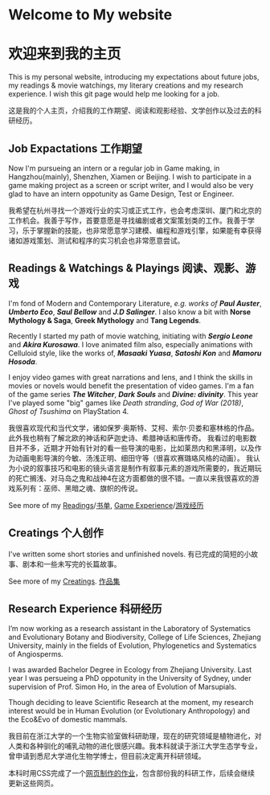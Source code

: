 # Welcome to My website
# 欢迎来到我的主页
  

This is my personal website, introducing my expectations about future jobs, my readings & movie watchings, my literary creations and my research experience. I wish this git page would help me looking for a job.

这是我的个人主页，介绍我的工作期望、阅读和观影经验、文学创作以及过去的科研经历。



## Job Expactations 工作期望

Now I'm pursueing an intern or a regular job in Game making, in Hangzhou(mainly), Shenzhen, Xiamen or Beijing. I wish to participate in a game making project as a screen or script writer, and I would also be very glad to have an intern oppotunity as Game Design, Test or Engineer.

我希望在杭州寻找一个游戏行业的实习或正式工作，也会考虑深圳、厦门和北京的工作机会。我善于写作，首要意愿是寻找编剧或者文案策划类的工作。我善于学习，乐于掌握新的技能，也非常愿意学习建模、编程和游戏引擎，如果能有幸获得诸如游戏策划、测试和程序的实习机会也非常愿意尝试。



## Readings & Watchings & Playings 阅读、观影、游戏

I'm fond of Modern and Contemporary Literature, _e.g. works of **Paul Auster**_, _**Umberto Eco**_, _**Saul Bellow**_ and _**J.D Salinger**_. I also know a bit with **Norse Mythology & Saga**, **Greek Mythology** and **Tang Legends**. 

Recently I started my path of movie watching, initiating with _**Sergio Leone**_ and _**Akira Kurosawa**_.  I love animated film also, especially animations with Celluloid style, like the works of, _**Masaaki Yuasa**_, _**Satoshi Kon**_ and _**Mamoru Hosoda**_.

I enjoy video games with great narrations and lens, and I think the skills in movies or novels would benefit the presentation of video games. I'm a fan of the game series _**The Witcher**_, _**Dark Souls**_ and _**Divine: divinity**_. This year I've played some "big" games like _Death stranding_, _God of War (2018)_, _Ghost of Tsushima_ on PlayStation 4.

我很喜欢现代和当代文学，诸如保罗·奥斯特、艾柯、索尔·贝娄和塞林格的作品。此外我也稍有了解北欧的神话和萨迦史诗、希腊神话和唐传奇。
我看过的电影数目并不多，近期才开始有针对的看一些导演的电影，比如莱昂内和黑泽明，以及作为动画电影导演的今敏、汤浅正明、细田守等（很喜欢赛璐珞风格的动画）。
我认为小说的叙事技巧和电影的镜头语言是制作有叙事元素的游戏所需要的，我近期玩的死亡搁浅、对马岛之鬼和战神4在这方面都做的很不错。一直以来我很喜欢的游戏系列有：巫师、黑暗之魂、旗帜的传说。

See more of my [Readings](https://xiu0922koway.github.io/readings)/[书单](https://xiu0922koway.github.io/readings), [Game Experience](https://xiu0922koway.github.io/gameexperience)/[游戏经历](https://xiu0922koway.github.io/gameexperience)


## Creatings 个人创作

I've written some short stories and unfinished novels.
有已完成的简短的小故事、剧本和一些未写完的长篇故事。

See more of my [Creatings](https://xiu0922koway.github.io/creatings/index.html). [作品集](https://xiu0922koway.github.io/creatings/index.html)


## Research Experience  科研经历

I’m now working as a research assistant in the Laboratory of Systematics and Evolutionary Botany and Biodiversity, College of Life Sciences, Zhejiang University, mainly in the fields of Evolution, Phylogenetics and Systematics of Angiosperms.

I was awarded Bachelor Degree in Ecology from Zhejiang University. Last year I was persueing a PhD oppotunity in the University of Sydney, under supervision of Prof. Simon Ho, in the area of 
Evolution of Marsupials.

Though deciding to leave Scientific Research at the moment, my research interest would be in Human Evolution (or Evolutionary Anthropology) and the Eco&Evo of domestic mammals.

我目前在浙江大学的一个生物实验室做科研助理，现在的研究领域是植物进化，对人类和各种驯化的哺乳动物的进化很感兴趣。我本科就读于浙江大学生态学专业，曾申请到悉尼大学进化生物学博士，但目前决定离开科研领域。

本科时用CSS完成了一个[网页制作的作业](tryCSS/index.html)，包含部份我的科研工作，后续会继续更新这些网页。
